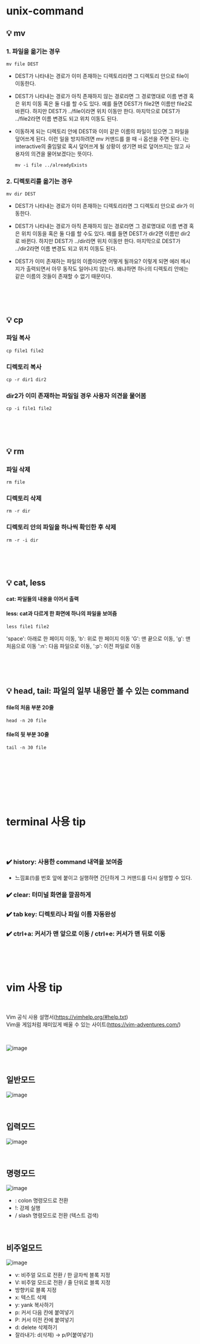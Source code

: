 # unix-command


## :bulb: mv

### 1. 파일을 옮기는 경우
```
mv file DEST 
```

  - DEST가 나타내는 경로가 이미 존재하는 디렉토리라면 그 디렉토리 안으로 file이 이동한다.

  - DEST가 나타내는 경로가 아직 존재하지 않는 경로라면 그 경로명대로 이름 변경 혹은 위치 이동 혹은 둘 다를 할 수도 있다. 
    예를 들면 DEST가 file2면 이름만 file2로 바뀐다.
    하지만 DEST가 ../file이라면 위치 이동만 한다. 
    마지막으로 DEST가 ../file2라면 이름 변경도 되고 위치 이동도 된다. 

  - 이동하게 되는 디렉토리 안에 DEST와 이미 같은 이름의 파일이 있으면 그 파일을 덮어쓰게 된다. 이런 일을 방지하려면 mv 커맨드를 쓸 때 -i 옵션을 주면 된다.
    i는 interactive의 줄임말로 혹시 덮어쓰게 될 상황이 생기면 바로 덮어쓰지는 않고 사용자의 의견을 물어보겠다는 뜻이다.
    ```
    mv -i file ../alreadyExists
    ```
    
    
### 2. 디렉토리를 옮기는 경우
```
mv dir DEST
```

   - DEST가 나타내는 경로가 이미 존재하는 디렉토리라면 그 디렉토리 안으로 dir가 이동한다. 

   - DEST가 나타내는 경로가 아직 존재하지 않는 경로라면 그 경로명대로 이름 변경 혹은 위치 이동을 혹은 둘 다를 할 수도 있다.
     예를 들면 DEST가 dir2면 이름만 dir2로 바뀐다.
     하지만 DEST가 ../dir라면 위치 이동만 한다. 
     마지막으로 DEST가 ../dir2라면 이름 변경도 되고 위치 이동도 된다.

   - DEST가 이미 존재하는 파일의 이름이라면 어떻게 될까요? 이렇게 되면 에러 메시지가 출력되면서 아무 동작도 일어나지 않는다. 
     왜냐하면 하나의 디렉토리 안에는 같은 이름의 것들이 존재할 수 없기 때문이다.


<br><br><br>


## :bulb: cp

### 파일 복사
```
cp file1 file2
```

### 디렉토리 복사
```
cp -r dir1 dir2
```

### dir2가 이미 존재하는 파일일 경우 사용자 의견을 물어봄
```
cp -i file1 file2
```

<br><br><br>

## :bulb: rm

### 파일 삭제
```
rm file
```

### 디렉토리 삭제
```
rm -r dir
```

### 디렉토리 안의 파일을 하나씩 확인한 후 삭제
```
rm -r -i dir
```


<br><br><br>

## :bulb: cat, less

#### cat: 파일들의 내용을 이어서 출력
#### less: cat과 다르게 한 화면에 하나의 파일을 보여줌
```
less file1 file2
```
'space': 아래로 한 페이지 이동, 'b': 위로 한 페이지 이동
'G': 맨 끝으로 이동, 'g': 맨 처음으로 이동
':n': 다음 파일으로 이동, ':p': 이전 파일로 이동



<br><br><br>

## :bulb: head, tail: 파일의 일부 내용만 볼 수 있는 command

#### file의 처음 부분 20줄 
```
head -n 20 file
```

#### file의 뒷 부분 30줄 
```
tail -n 30 file
```


<br><br><br>




<br><br><br>

# terminal 사용 tip

<br><br>

### :heavy_check_mark: history: 사용한 command 내역을 보여줌
   - 느낌표(!)를 번호 앞에 붙이고 실행하면 간단하게 그 커맨드를 다시 실행할 수 있다.

### :heavy_check_mark: clear: 터미널 화면을 깔끔하게

### :heavy_check_mark: tab key: 디렉토리나 파일 이름 자동완성

### :heavy_check_mark: ctrl+a: 커서가 맨 앞으로 이동 / ctrl+e: 커서가 맨 뒤로 이동



<br><br><br>

# vim 사용 tip

<br>

Vim 공식 사용 설명서(https://vimhelp.org/#help.txt) <br>
Vim을 게임처럼 재미있게 배울 수 있는 사이트(https://vim-adventures.com/)

<br>

![image](https://user-images.githubusercontent.com/32799078/109022835-8ed51780-76ff-11eb-8c25-084bb2decfee.png)


<br>

## 일반모드

![image](https://user-images.githubusercontent.com/32799078/109022935-a8765f00-76ff-11eb-91e9-49a302aa5895.png)
  
<br>

## 입력모드
  
![image](https://user-images.githubusercontent.com/32799078/109023224-f55a3580-76ff-11eb-8330-484cde79e2c2.png)

<br>

## 명령모드 

![image](https://user-images.githubusercontent.com/32799078/109023703-5b46bd00-7700-11eb-8506-e16a5dc414ed.png)

  - : colon 명령모드로 전환
  - !: 강제 실행
  - / slash 명령모드로 전환 (텍스트 검색)


<br>


## 비주얼모드

![image](https://user-images.githubusercontent.com/32799078/109023828-787b8b80-7700-11eb-920b-7359562b019b.png)

   - v: 비주얼 모드로 전환 / 한 글자씩 블록 지정
   - V: 비주얼 모드로 전환 / 줄 단위로 블록 지정
   - 방향키로 블록 지정
   - x: 텍스트 삭제
   - y: yank 복사하기
   - p: 커서 다음 칸에 붙여넣기
   - P: 커서 이전 칸에 붙여넣기
   - d: delete 삭제하기 
   - 잘라내기: d(삭제) -> p/P(붙여넣기)


